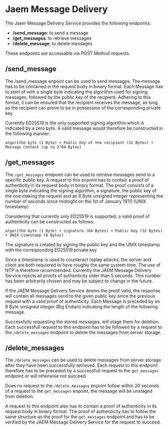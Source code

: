 # Jaem Message Delivery

The Jaem Message Delivery Service provides the following endpoints:
- **/send_message**: to send a message
- **/get_messages**: to retrieve messages
- **/delete_message**: to delete messages

These endpoints are accessable via POST Method requests.

## /send_message

The /send_message enpoint can be used to send messages.
The message has to be contained in the request body in binary format.
Each Message has to start of with a single byte indicating the algorithm
used for signing messages, followed by the public key of the recipient.
Adhering to this format, it can be ensured that the recipient receives
the message, as long as the recipient can prove to be in possession of
the corresponding private key.

Currently ED25519 is the only supported signing algorithm which is 
indicated by a zero byte. A valid message would therefore be constructed in the
following manner:

`algorithm byte (1 Byte) + Public Key of the recipient (32 Bytes) + Message Content (up to 2^64 Bytes)`

## /get_messages

The `/get_messages` endpoint can be used to retrieve messages send to a specific
public key. A request to this enpoint has to contain a proof of authenticity in
its request body in binary format. The proof consists of a single byte indicating
the signing algorithm, a signature, the public key of the one making the request and an 8 Byte
unsigned integer representing the number of seconds since midnight on the 1st of January 1970 (UNIX timestamp)

Considering that currently only ED25519 is supported, a valid proof of authenticity
can be constructed as follows:

`algorithm byte (1 Byte) + signature (64 Bytes) + Public Key (32 Bytes) + UNIX timestamp (8 Bytes)`

The signature is created by signing the public key and the UNIX timestamp with the corresponding ED25519 private key

Since a timestamp is used to counteract replay attacks, the server and client are 
both requiered to have roughly the same system time. The use of NTP is therefore recommended. Currently the JAEM Message
Delivery Service rejects all proofs of authenticity older than 5 seconds. This
number has been arbitrarily chosen and may be subject to change in the future.

If the JAEM Message Delivery Service deems the proof valid, the response
will contain all messages send to the given public key since the previous request with a valid proof of authenticity. Each
Message is preceded by an 8 Byte unsigned integer (Big Endian) indicating the length of the following message.

Successfully requesting the stored messages, will stage them for deletion.
Each successfull request to this endpoint has to be followed by a request to the
`/delete_messages` endpoint to delete the messages from server storage.

## /delete_messages

The `/delete_messages` can be used to delete messages from server storage after they have 
been successfully retrieved. Each request to this endpoint therefore has to be preceded
by a successfull request to the `get_messages` endpoint or will otherwise not succeed.

Does no request to the `/delete_messages` enpoint follow within 20 seconds of a request to
the `get_messages` enpoint, the message will be unstaged from deletion.

A request to this
endpoint also has to contain a proof of authenticity in its request body in binary format.
The proof of authenticity has to follow the same structure as the proof for the `get_messages` endpoint
and has to be verified by the JAEM Message Delivery Service for the request to succeed.
